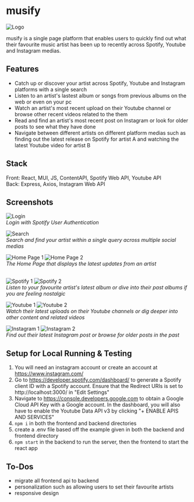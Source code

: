# musify

![Logo](https://github.com/Lanuvelza/spotify-clone/blob/main/musify/docs/logo.png?raw=true)

musify is a single page platform that enables users to quickly find out what their favourite music artist has been up to recently across Spotify, Youtube and Instagram medias.


## Features

* Catch up or discover your artist across Spotify, Youtube and Instagram platforms with a single search
* Listen to an artist's lastest album or songs from previous albums on the web or even on your pc
* Watch an artist's most recent upload on their Youtube channel or browse other recent videos related to the them
* Read and find an artist's most recent post on Instagram or look for older posts to see what they have done
* Navigate between different artists on different platform medias such as finding out the latest release on Spotify for artist A and watching the latest Youtube video for artist B

## Stack

Front: React, MUI, JS, ContentAPI, Spotify Web API, Youtube API 
\
Back: Express, Axios, Instagram Web API 

## Screenshots

![Login](https://github.com/Lanuvelza/spotify-clone/blob/main/musify/docs/login.png?raw=true)
\
*Login with Spotify User Authentication*

![Search](https://github.com/Lanuvelza/spotify-clone/blob/main/musify/docs/search.png?raw=true)
\
*Search and find your artist within a single query across multiple social medias*

![Home Page 1](https://github.com/Lanuvelza/spotify-clone/blob/main/musify/docs/home1.png?raw=true)
![Home Page 2](https://github.com/Lanuvelza/spotify-clone/blob/main/musify/docs/home2.png?raw=true)
\
*The Home Page that displays the latest updates from an artist*


\
![Spotify 1](https://github.com/Lanuvelza/spotify-clone/blob/main/musify/docs/spotify1.png?raw=true)
![Spotify 2](https://github.com/Lanuvelza/spotify-clone/blob/main/musify/docs/spotify2.png?raw=true)
\
*Listen to your favourite artist's latest album or dive into their past albums if you are feeling nostalgic*

![Youtube 1](https://github.com/Lanuvelza/spotify-clone/blob/main/musify/docs/youtube1.png?raw=true)
![Youtube 2](https://github.com/Lanuvelza/spotify-clone/blob/main/musify/docs/youtube2.png?raw=true)
\
*Watch their latest uploads on their Youtube channels or dig deeper into other content and related videos*


![Instagram 1](https://github.com/Lanuvelza/spotify-clone/blob/main/musify/docs/instagram1.png?raw=true)
![Instagram 2](https://github.com/Lanuvelza/spotify-clone/blob/main/musify/docs/instagram2.png?raw=true)
\
*Find out their latest Instagram post or browse for older posts in the past*



## Setup for Local Running & Testing

1. You will need an instagram account or create an account at https://www.instagram.com/
2. Go to https://developer.spotify.com/dashboard/ to generate a Spotify client ID with a Spotify account. Ensure that the Redirect URIs is set to http://localhost:3000/ in "Edit Settings" 
3. Navigate to https://console.developers.google.com to obtain a Google Cloud API Key with a Google account. In the dashboard, you will also have to enable the Youtube Data API v3 by clicking "+ ENABLE APIS AND SERVICES"
4. `npm i` in both the frontend and backend directories
5. create a .env file based off the example given in both the backend and frontend directory
6. `npm start` in the backend to run the server, then the frontend to start the react app


## To-Dos 

* migrate all frontend api to backend 
* personalization such as allowing users to set their favourite artists  
* responsive design 
